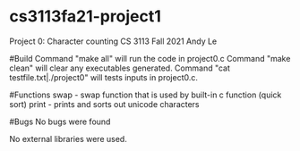 # cs3113fa21-project1
Project 0: Character counting
CS 3113 Fall 2021
Andy Le

#Build
Command "make all" will run the code in project0.c
Command "make clean" will clear any executables generated.
Command "cat testfile.txt|./project0" will tests inputs in project0.c.

#Functions
swap - swap function that is used by built-in c function (quick sort)
print - prints and sorts out unicode characters

#Bugs
No bugs were found

No external libraries were used.
